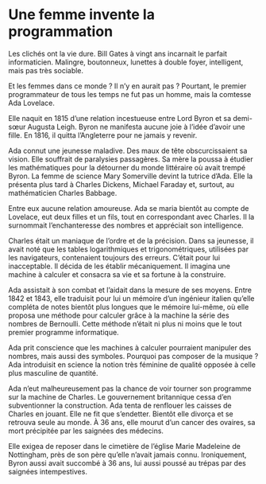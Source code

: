 # Une femme invente la programmation

Les clichés ont la vie dure. Bill Gates à vingt ans incarnait le parfait informaticien. Malingre, boutonneux, lunettes à double foyer, intelligent, mais pas très sociable.<span id="more-17098"></span>

Et les femmes dans ce monde ? Il n’y en aurait pas ? Pourtant, le premier programmateur de tous les temps ne fut pas un homme, mais la comtesse Ada Lovelace.

Elle naquit en 1815 d’une relation incestueuse entre Lord Byron et sa demi-sœur Augusta Leigh. Byron ne manifesta aucune joie à l’idée d’avoir une fille. En 1816, il quitta l’Angleterre pour ne jamais y revenir.

Ada connut une jeunesse maladive. Des maux de tête obscurcissaient sa vision. Elle souffrait de paralysies passagères. Sa mère la poussa à étudier les mathématiques pour la détourner du monde littéraire où avait trempé Byron. La femme de science Mary Somerville devint la tutrice d’Ada. Elle la présenta plus tard à Charles Dickens, Michael Faraday et, surtout, au mathématicien Charles Babbage.

Entre eux aucune relation amoureuse. Ada se maria bientôt au compte de Lovelace, eut deux filles et un fils, tout en correspondant avec Charles. Il la surnommait l’enchanteresse des nombres et appréciait son intelligence.

Charles était un maniaque de l’ordre et de la précision. Dans sa jeunesse, il avait noté que les tables logarithmiques et trigonométriques, utilisées par les navigateurs, contenaient toujours des erreurs. C’était pour lui inacceptable. Il décida de les établir mécaniquement. Il imagina une machine à calculer et consacra sa vie et sa fortune à la construire.

Ada assistait à son combat et l’aidait dans la mesure de ses moyens. Entre 1842 et 1843, elle traduisit pour lui un mémoire d’un ingénieur italien qu’elle compléta de notes bientôt plus longues que le mémoire lui-même, où elle proposa une méthode pour calculer grâce à la machine la série des nombres de Bernoulli. Cette méthode n’était ni plus ni moins que le tout premier programme informatique.

Ada prit conscience que les machines à calculer pourraient manipuler des nombres, mais aussi des symboles. Pourquoi pas composer de la musique ? Ada introduisit en science la notion très féminine de qualité opposée à celle plus masculine de quantité.

Ada n’eut malheureusement pas la chance de voir tourner son programme sur la machine de Charles. Le gouvernement britannique cessa d’en subventionner la construction. Ada tenta de renflouer les caisses de Charles en jouant. Elle ne fit que s’endetter. Bientôt elle divorça et se retrouva seule au monde. À 36 ans, elle mourut d’un cancer des ovaires, sa mort précipitée par les saignées des médecins.

Elle exigea de reposer dans le cimetière de l’église Marie Madeleine de Nottingham, près de son père qu’elle n’avait jamais connu. Ironiquement, Byron aussi avait succombé à 36 ans, lui aussi poussé au trépas par des saignées intempestives.